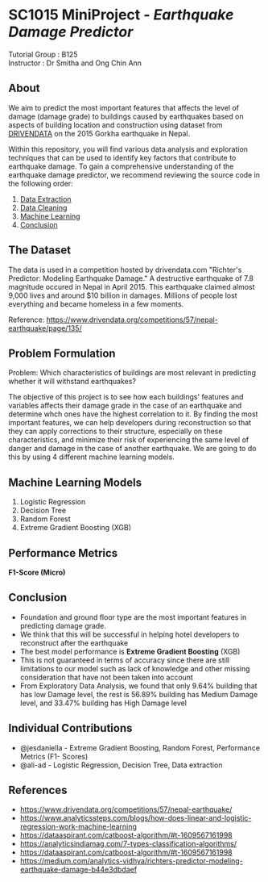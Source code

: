 # SC1015 MiniProject - _Earthquake Damage Predictor_

Tutorial Group : B125<br>
Instructor : Dr Smitha and Ong Chin Ann<br>

## About

We aim to predict the most important features that affects the level of damage (damage grade) to buildings caused by earthquakes based on aspects of building location and construction using dataset from 
[DRIVENDATA](https://www.drivendata.org/competitions/57/nepal-earthquake/page/135/) on the 2015 Gorkha earthquake in Nepal.<br>

Within this repository, you will find various data analysis and exploration techniques that can be used to identify key factors that contribute to earthquake damage. To gain a comprehensive understanding of the earthquake damage predictor, we recommend reviewing the source code in the following order:

1. [Data Extraction]()
2. [Data Cleaning]()
3. [Machine Learning]()
4. [Conclusion](https://github.com/ali-adi/SC1015-Mini-Project/blob/main/Conclusion%20(2).ipynb)

## The Dataset

The data is used in a competition hosted by drivendata.com "Richter's Predictor: Modeling Earthquake Damage." A destructive earthquake of 7.8 magnitude occured in Nepal in April 2015. This earthquake claimed almost 9,000 lives and around $10 billion in damages. Millions of people lost everything and became homeless in a few moments.

Reference: https://www.drivendata.org/competitions/57/nepal-earthquake/page/135/

## Problem Formulation
Problem: Which characteristics of buildings are most relevant in predicting whether it will withstand earthquakes?

The objective of this project is to see how each buildings' features and variables affects their damage grade in the case of an earthquake and determine whch ones have the highest correlation to it. By finding the most important features, we can help developers during reconstruction so that they can apply corrections to their structure, especially on these characteristics, and minimize their risk of experiencing the same level of danger and damage in the case of another earthquake. We are going to do this by using 4 different machine learning models. 

## Machine Learning Models

1. Logistic Regression
2. Decision Tree
3. Random Forest
4. Extreme Gradient Boosting (XGB)

## Performance Metrics

<b>F1-Score (Micro)</b> 

## Conclusion

- Foundation and ground floor type are the most important features in predicting damage grade.<br>
- We think that this will be successful in helping hotel developers to reconstruct after the earthquake<br>
- The best model performance is <b>Extreme Gradient Boosting</b> (XGB)<br>
- This is not guaranteed in terms of accuracy since there are still limitations to our model such as lack of knowledge and other missing consideration that have not been taken into account<br>
- From Exploratory Data Analysis, we found that only 9.64% building that has low Damage level, the rest is 56.89% building has Medium Damage level, and 33.47% building has High Damage level<br>

## Individual Contributions

- @jesdaniella -  Extreme Gradient Boosting, Random Forest, Performance Metrics (F1- Scores)
- @ali-ad - Logistic Regression, Decision Tree, Data extraction

## References

- https://www.drivendata.org/competitions/57/nepal-earthquake/
- https://www.analyticssteps.com/blogs/how-does-linear-and-logistic-regression-work-machine-learning
- https://dataaspirant.com/catboost-algorithm/#t-1609567161998
- https://analyticsindiamag.com/7-types-classification-algorithms/
- https://dataaspirant.com/catboost-algorithm/#t-1609567161998
- https://medium.com/analytics-vidhya/richters-predictor-modeling-earthquake-damage-b44e3dbdaef
